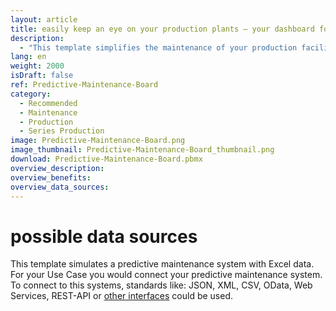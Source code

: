 ```yaml
---
layout: article
title: easily keep an eye on your production plants ― your dashboard for predictive maintenance
description: 
  - "This template simplifies the maintenance of your production facilities. It makes the monitoring of your machines more efficient and provides reliable information about machine running times, the production process and also shows you possible failures so that you can take preventive action: In combination with a Predictive Maintenance Tool, this dashboard informs you about the time of the next expected machine failure and possible maintenance work to be carried out. It also displays current sensor data, such as temperature or vibrations per line in real-time. On the right hand side the current and future audits are listed. Download now and keep an eye on the next maintenance!"
lang: en
weight: 2000
isDraft: false
ref: Predictive-Maintenance-Board
category:
  - Recommended
  - Maintenance
  - Production
  - Series Production
image: Predictive-Maintenance-Board.png
image_thumbnail: Predictive-Maintenance-Board_thumbnail.png
download: Predictive-Maintenance-Board.pbmx
overview_description:
overview_benefits:
overview_data_sources:
---
```

# possible data sources

This template simulates a predictive maintenance system with Excel data. For your Use Case you would connect your predictive maintenance system. To connect to this systems, standards like: JSON, XML, CSV, OData, Web Services, REST-API or [other interfaces](https://peakboard.com/schnittstellen/) could be used.